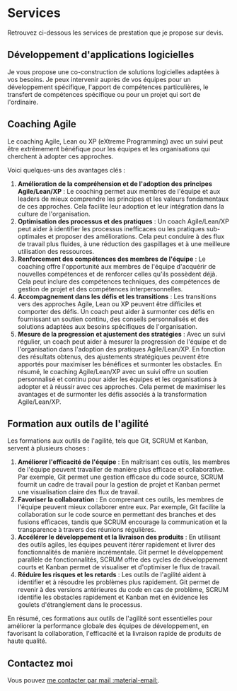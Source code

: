 # Services

Retrouvez ci-dessous les services de prestation que je propose sur devis.

## Développement d'applications logicielles

Je vous propose une co-construction de solutions logicielles adaptées à vos besoins.
Je peux intervenir auprès de vos équipes pour un développement spécifique, l'apport de compétences particulières, le transfert de compétences spécifique ou pour un projet qui sort de l'ordinaire.

## Coaching Agile

Le coaching Agile, Lean ou XP (eXtreme Programming) avec un suivi peut être extrêmement bénéfique pour les équipes et les organisations qui cherchent à adopter ces approches.

Voici quelques-uns des avantages clés :

1. **Amélioration de la compréhension et de l'adoption des principes Agile/Lean/XP** : Le coaching permet aux membres de l'équipe et aux leaders de mieux comprendre les principes et les valeurs fondamentaux de ces approches. Cela facilite leur adoption et leur intégration dans la culture de l'organisation.
2. **Optimisation des processus et des pratiques** : Un coach Agile/Lean/XP peut aider à identifier les processus inefficaces ou les pratiques sub-optimales et proposer des améliorations. Cela peut conduire à des flux de travail plus fluides, à une réduction des gaspillages et à une meilleure utilisation des ressources.
3. **Renforcement des compétences des membres de l'équipe** : Le coaching offre l'opportunité aux membres de l'équipe d'acquérir de nouvelles compétences et de renforcer celles qu'ils possèdent déjà. Cela peut inclure des compétences techniques, des compétences de gestion de projet et des compétences interpersonnelles.
4. **Accompagnement dans les défis et les transitions** : Les transitions vers des approches Agile, Lean ou XP peuvent être difficiles et comporter des défis. Un coach peut aider à surmonter ces défis en fournissant un soutien continu, des conseils personnalisés et des solutions adaptées aux besoins spécifiques de l'organisation.
5. **Mesure de la progression et ajustement des stratégies** : Avec un suivi régulier, un coach peut aider à mesurer la progression de l'équipe et de l'organisation dans l'adoption des pratiques Agile/Lean/XP. En fonction des résultats obtenus, des ajustements stratégiques peuvent être apportés pour maximiser les bénéfices et surmonter les obstacles.
En résumé, le coaching Agile/Lean/XP avec un suivi offre un soutien personnalisé et continu pour aider les équipes et les organisations à adopter et à réussir avec ces approches. Cela permet de maximiser les avantages et de surmonter les défis associés à la transformation Agile/Lean/XP.

## Formation aux outils de l'agilité

Les formations aux outils de l'agilité, tels que Git, SCRUM et Kanban, servent à plusieurs choses :

1. **Améliorer l'efficacité de l'équipe** : En maîtrisant ces outils, les membres de l'équipe peuvent travailler de manière plus efficace et collaborative. Par exemple, Git permet une gestion efficace du code source, SCRUM fournit un cadre de travail pour la gestion de projet et Kanban permet une visualisation claire des flux de travail.
2. **Favoriser la collaboration** : En comprenant ces outils, les membres de l'équipe peuvent mieux collaborer entre eux. Par exemple, Git facilite la collaboration sur le code source en permettant des branches et des fusions efficaces, tandis que SCRUM encourage la communication et la transparence à travers des réunions régulières.
3. **Accélérer le développement et la livraison des produits** : En utilisant des outils agiles, les équipes peuvent itérer rapidement et livrer des fonctionnalités de manière incrémentale. Git permet le développement parallèle de fonctionnalités, SCRUM offre des cycles de développement courts et Kanban permet de visualiser et d'optimiser le flux de travail.
4. **Réduire les risques et les retards** : Les outils de l'agilité aident à identifier et à résoudre les problèmes plus rapidement. Git permet de revenir à des versions antérieures du code en cas de problème, SCRUM identifie les obstacles rapidement et Kanban met en évidence les goulets d'étranglement dans le processus.

En résumé, ces formations aux outils de l'agilité sont essentielles pour améliorer la performance globale des équipes de développement, en favorisant la collaboration, l'efficacité et la livraison rapide de produits de haute qualité.

## Contactez moi

Vous pouvez [me contacter par mail :material-email:](mailto:raphael.castanier@free.fr).
